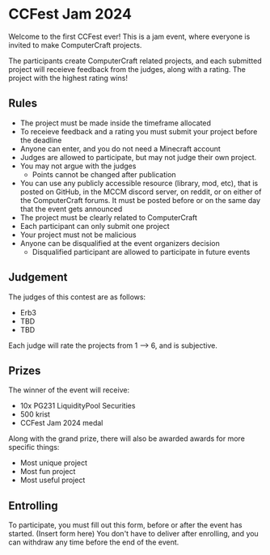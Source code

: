 # CCFest Jam 2024

Welcome to the first CCFest ever! This is a jam event, where everyone is invited to make ComputerCraft projects.

The participants create ComputerCraft related projects, and each submitted project will receieve feedback from the judges, along with a rating.
The project with the highest rating wins!

## Rules

- The project must be made inside the timeframe allocated
- To receieve feedback and a rating you must submit your project before the deadline
- Anyone can enter, and you do not need a Minecraft account
- Judges are allowed to participate, but may not judge their own project.
- You may not argue with the judges
  - Points cannot be changed after publication
- You can use any publicly accessible resource (library, mod, etc), that is posted on GitHub, in the MCCM discord server, on reddit, or on either of the ComputerCraft forums. It must be posted before or on the same day that the event gets announced
- The project must be clearly related to ComputerCraft
- Each participant can only submit one project
- Your project must not be malicious
- Anyone can be disqualified at the event organizers decision
  - Disqualified participant are allowed to participate in future events

## Judgement

The judges of this contest are as follows:

- Erb3
- TBD
- TBD

Each judge will rate the projects from 1 --> 6, and is subjective.

## Prizes

The winner of the event will receive:

- 10x PG231 LiquidityPool Securities
- 500 krist
- CCFest Jam 2024 medal

Along with the grand prize, there will also be awarded awards for more specific things:

- Most unique project
- Most fun project
- Most useful project

## Entrolling

To participate, you must fill out this form, before or after the event has started.
(Insert form here)
You don't have to deliver after enrolling, and you can withdraw any time before the end of the event.
